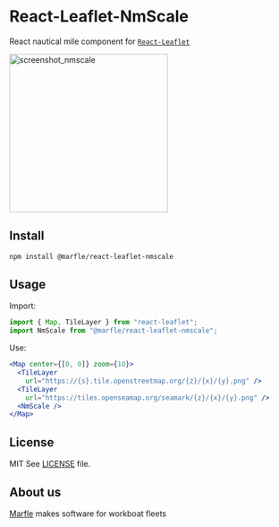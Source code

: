 # React-Leaflet-NmScale

React nautical mile component for [`React-Leaflet`](https://github.com/PaulLeCam/react-leaflet)

<img width="283" alt="screenshot_nmscale" src="https://user-images.githubusercontent.com/2248637/40827407-2664d240-6586-11e8-9d37-675437f4845f.png">

## Install

```bash
npm install @marfle/react-leaflet-nmscale
```

## Usage

Import:
```javascript
import { Map, TileLayer } from "react-leaflet";
import NmScale from "@marfle/react-leaflet-nmscale";
```

Use:
```jsx
<Map center={[0, 0]} zoom={10}>
  <TileLayer
    url="https://{s}.tile.openstreetmap.org/{z}/{x}/{y}.png" />
  <TileLayer
    url="https://tiles.openseamap.org/seamark/{z}/{x}/{y}.png" />
  <NmScale />
</Map>
```

## License

MIT
See [LICENSE](LICENSE) file.

## About us

[Marfle](https://www.marfle.com) makes software for workboat fleets
